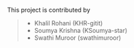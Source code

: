 This project is contributed by 
> - Khalil Rohani (KHR-gitit)
> - Soumya Krishna (KSoumya-star)
> - Swathi Muroor (swathimuroor)
